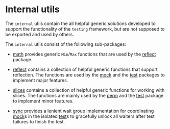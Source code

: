 # Internal utils

The `internal` utils contain the all helpful generic solutions developed to
support the functionality of the `testing` framework, but are not supposed to
be exported and used by others.

The `internal` utils consist of the following sub-packages:

* [math](math) provides generic `Min`/`Max` functions that are used by the
  [reflect](reflect) package.

* [reflect](reflect) contains a collection of helpful generic functions that
  support reflection. The functions are used by the [mock](../mock) and the
  [test](../test) packages to implement major features.

* [slices](slices) contains a collection of helpful generic functions for
  working with slices. The functions are mainly used by the [perm](../perm)
  and the [test](../test) package to implement minor features.

* [sync](sync) provides a lenient wait group implementation for coordinating
  [mock](../mock)s in the isolated [test](../test)s to gracefully unlock all
  waiters after test failures to finish the test.
